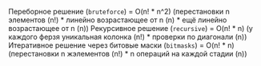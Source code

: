 Переборное решение (`bruteforce`) = O(n! * n^2) (перестановки n элементов (n!) * линейно возрастающее от n (n) * ещё линейно возрастающее от n (n))
Рекурсивное решение (`recursive`) = O(n! * n) (у каждого ферзя уникальная колонка (n!) * проверки по диагонали (n))
Итеративное решение через битовые маски (`bitmasks`) = O(n! * n) (перестановки n жэлементов (n!) * n операций на каждой стадии (n))
